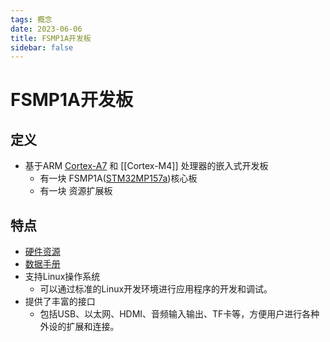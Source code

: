 ```yaml
---
tags: 概念
date: 2023-06-06
title: FSMP1A开发板
sidebar: false
---
```

# FSMP1A开发板

## 定义

- 基于ARM [Cortex-A7](Cortex-A7.md) 和 [[Cortex-M4]] 处理器的嵌入式开发板
	- 有一块 FSMP1A([STM32MP157a](STM32MP157a.md))核心板
	- 有一块 资源扩展板

## 特点

- [硬件资源](FSMP1A开发板硬件资源.md)
- [数据手册](FSMP1A开发板数据手册.md)
- 支持Linux操作系统
	- 可以通过标准的Linux开发环境进行应用程序的开发和调试。
- 提供了丰富的接口
	- 包括USB、以太网、HDMI、音频输入输出、TF卡等，方便用户进行各种外设的扩展和连接。
